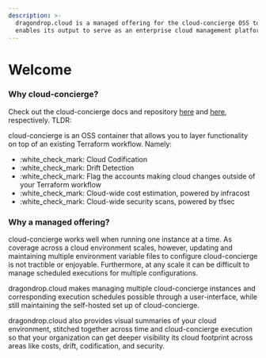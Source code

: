 ```yaml
---
description: >-
  dragondrop.cloud is a managed offering for the cloud-concierge OSS tool that
  enables its output to serve as an enterprise cloud management platform.
---
```


# Welcome

### Why cloud-concierge?

Check out the cloud-concierge docs and repository [here](https://docs.cloudconcierge.io) and [here](https://github.com/dragondrop-cloud/cloud-concierge), respectively. TLDR:

cloud-concierge is an OSS container that allows you to layer functionality on top of an existing Terraform workflow. Namely:

* :white\_check\_mark: Cloud Codification
* :white\_check\_mark: Drift Detection&#x20;
* :white\_check\_mark: Flag the accounts making cloud changes outside of your Terraform workflow
* :white\_check\_mark: Cloud-wide cost estimation, powered by infracost
* :white\_check\_mark: Cloud-wide security scans, powered by tfsec

### Why a managed offering?

cloud-concierge works well when running one instance at a time. As coverage across a cloud environment scales, however, updating and maintaining multiple environment variable files to configure cloud-concierge is not tractible or enjoyable. Furthermore, at any scale it can be difficult to manage scheduled executions for multiple configurations.

dragondrop.cloud makes managing multiple cloud-concierge instances and corresponding execution schedules possible through a user-interface, while still maintaining the self-hosted set up of cloud-concierge.

dragondrop.cloud also provides visual summaries of your cloud environment, stitched together across time and cloud-concierge execution so that your organization can get deeper visibility its cloud footprint across areas like costs, drift, codification, and security.&#x20;

